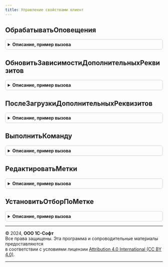 ```yaml
---
title: Управление свойствами клиент
---
```



## ОбрабатыватьОповещения
<details style="margin: 1em 0; padding: 0.5em; border: 1px solid #ccc; border-radius: 6px;">

<summary style="font-weight: bold; cursor: pointer;">Описание, пример вызова</summary>

```bsl

// Определяет, что указанное событие - это событие об изменении набора свойств.
//
// Параметры:
//  Форма      - ФормаКлиентскогоПриложения - форма, в которой была вызвана обработка оповещения.
//  ИмяСобытия - Строка       - имя обрабатываемого события.
//  Параметр   - Произвольный - параметры, переданные в событии.
//             - Структура:
//                  * Ссылка - СправочникСсылка.НаборыДополнительныхРеквизитовИСведений - измененный набор свойств.
//                           - ПланВидовХарактеристикСсылка.ДополнительныеРеквизитыИСведения - измененный дополнительный
//                                                                                             реквизит.
//
// Возвращаемое значение:
//  Булево - если Истина, тогда это оповещение об изменении набора свойств и
//           его нужно обработать в форме.
//
Функция ОбрабатыватьОповещения(Форма, ИмяСобытия, Параметр) Экспорт
```

Пример вызова
```bsl
Результат = УправлениеСвойствамиКлиент.ОбрабатыватьОповещения(Форма, ИмяСобытия, Параметр) 
```
</details>

## ОбновитьЗависимостиДополнительныхРеквизитов
<details style="margin: 1em 0; padding: 0.5em; border: 1px solid #ccc; border-radius: 6px;">

<summary style="font-weight: bold; cursor: pointer;">Описание, пример вызова</summary>

```bsl

// Обновляет видимость, доступность и обязательность заполнения
// дополнительных реквизитов.
//
// Параметры:
//  Форма  - ФормаКлиентскогоПриложения     - обрабатываемая форма.
//  Объект - ДанныеФормыСтруктура - описание объекта, к которому подключены свойства,
//                                  если свойство не указано или Неопределено, то
//                                  объект будет взят из реквизита формы "Объект".
//
Процедура ОбновитьЗависимостиДополнительныхРеквизитов(Форма, Объект = Неопределено) Экспорт
```

Пример вызова
```bsl
УправлениеСвойствамиКлиент.ОбновитьЗависимостиДополнительныхРеквизитов(Форма, Объект);
```
</details>

## ПослеЗагрузкиДополнительныхРеквизитов
<details style="margin: 1em 0; padding: 0.5em; border: 1px solid #ccc; border-radius: 6px;">

<summary style="font-weight: bold; cursor: pointer;">Описание, пример вызова</summary>

```bsl

// Проверяет наличие зависимых дополнительных реквизитов на форме
// и при необходимости подключает обработчик ожидания проверки зависимостей реквизитов.
//
// Параметры:
//  Форма - ФормаКлиентскогоПриложения - проверяемая форма.
//
Процедура ПослеЗагрузкиДополнительныхРеквизитов(Форма) Экспорт
```

Пример вызова
```bsl
УправлениеСвойствамиКлиент.ПослеЗагрузкиДополнительныхРеквизитов(Форма) 
```
</details>

## ВыполнитьКоманду
<details style="margin: 1em 0; padding: 0.5em; border: 1px solid #ccc; border-radius: 6px;">

<summary style="font-weight: bold; cursor: pointer;">Описание, пример вызова</summary>

```bsl

// Обработчик команд с форм, к которым подключены дополнительные свойства.
//
// Параметры:
//  Форма                - ФормаКлиентскогоПриложения - форма с дополнительными реквизитами, предварительно
//                          настроенная в процедуре УправлениеСвойствами.ПриСозданииНаСервере().
//  Элемент              - ПолеФормы
//                       - КомандаФормы - элемент, нажатие которого необходимо обработать.
//  СтандартнаяОбработка - Булево - возвращаемый параметр, если необходимо выполнить интерактивные
//                          действия с пользователем, то устанавливается в значение Ложь.
//  Объект - ДанныеФормыСтруктура - описание объекта, к которому подключены свойства,
//                                  если свойство не указано или Неопределено, то
//                                  объект будет взят из реквизита формы "Объект".
//
Процедура ВыполнитьКоманду(Форма, Экспорт
```

Пример вызова
```bsl
УправлениеСвойствамиКлиент.ВыполнитьКоманду(Форма, );
```
</details>

## РедактироватьМетки
<details style="margin: 1em 0; padding: 0.5em; border: 1px solid #ccc; border-radius: 6px;">

<summary style="font-weight: bold; cursor: pointer;">Описание, пример вызова</summary>

```bsl

// Открывает форму редактирования меток для объекта.
//
// Параметры:
//  Форма  - ФормаКлиентскогоПриложения     - обрабатываемая форма.
//  Объект - ДанныеФормыСтруктура - описание объекта, к которому подключены свойства,
//                                  если свойство не указано или Неопределено, то
//                                  объект будет взят из реквизита формы "Объект".
//
Процедура РедактироватьМетки(Форма, Объект = Неопределено) Экспорт
```

Пример вызова
```bsl
УправлениеСвойствамиКлиент.РедактироватьМетки(Форма, Объект);
```
</details>

## УстановитьОтборПоМетке
<details style="margin: 1em 0; padding: 0.5em; border: 1px solid #ccc; border-radius: 6px;">

<summary style="font-weight: bold; cursor: pointer;">Описание, пример вызова</summary>

```bsl

// Устанавливает отбор в списке по метке.
//
// Параметры:
//  Форма      - ФормаКлиентскогоПриложения     - обрабатываемая форма.
//  ИмяКоманды - Строка - имя команды установки отбора по метке.
//
Процедура УстановитьОтборПоМетке(Форма, ИмяКоманды) Экспорт
```

Пример вызова
```bsl
УправлениеСвойствамиКлиент.УстановитьОтборПоМетке(Форма, ИмяКоманды) 
```
</details>

---

© 2024, **ООО 1С-Софт**  
Все права защищены. Эта программа и сопроводительные материалы предоставляются  
в соответствии с условиями лицензии [Attribution 4.0 International (CC BY 4.0)](https://creativecommons.org/licenses/by/4.0/legalcode).

---
